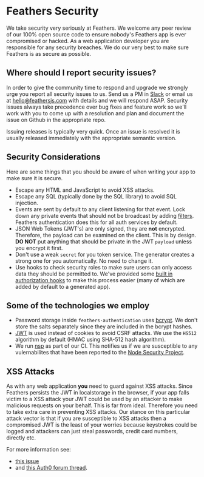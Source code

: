 # Feathers Security

We take security very seriously at Feathers. We welcome any peer review of our 100% open source code to ensure nobody's Feathers app is ever compromised or hacked. As a web application developer you are responsible for any security breaches. We do our very best to make sure Feathers is as secure as possible.

## Where should I report security issues?

In order to give the community time to respond and upgrade we strongly urge you report all security issues to us. Send us a PM in [Slack](http://slack.feathersjs.com) or email us at [hello@feathersjs.com](mailto:hello@feathersjs.com) with details and we will respond ASAP. Security issues always take precedence over bug fixes and feature work so we'll work with you to come up with a resolution and plan and document the issue on Github in the appropriate repo.

Issuing releases is typically very quick. Once an issue is resolved it is usually released immediately with the appropriate semantic version.

## Security Considerations

Here are some things that you should be aware of when writing your app to make sure it is secure.

- Escape any HTML and JavaScript to avoid XSS attacks.
- Escape any SQL (typically done by the SQL library) to avoid SQL injection.
- Events are sent by default to any client listening for that event. Lock down any private events that should not be broadcast by adding [filters](http://docs.feathersjs.com/real-time/filtering.html). Feathers authentication does this for all auth services by default.
- JSON Web Tokens (JWT's) are only signed, they are **not** encrypted. Therefore, the payload can be examined on the client. This is by design. **DO NOT** put anything that should be private in the JWT `payload` unless you encrypt it first.
- Don't use a weak `secret` for you token service. The generator creates a strong one for you automatically. No need to change it.
- Use hooks to check security roles to make sure users can only access data they should be permitted to. We've provided some [built in authorization hooks](http://docs.feathersjs.com/authorization/bundled-hooks.html) to make this process easier (many of which are added by default to a generated app).

## Some of the technologies we employ

- Password storage inside `feathers-authentication` uses [bcrypt](https://github.com/dcodeIO/bcrypt.js). We don't store the salts separately since they are included in the bcrypt hashes.
- [JWT](https://jwt.io/) is used instead of cookies to avoid CSRF attacks. We use the `HS512` algorithm by default (HMAC using SHA-512 hash algorithm).
- We run [nsp](https://github.com/nodesecurity/nsp) as part of our CI. This notifies us if we are susceptible to any vulernabilites that have been reported to the [Node Security Project](https://nodesecurity.io/).


## XSS Attacks

As with any web application **you** need to guard against XSS attacks. Since Feathers persists the JWT in localstorage in the browser, if your app falls victim to a XSS attack your JWT could be used by an attacker to make malicious requests on your behalf. This is far from ideal. Therefore you need to take extra care in preventing XSS attacks. Our stance on this particular attack vector is that if you are susceptible to XSS attacks then a compromised JWT is the least of your worries because keystrokes could be logged and attackers can just steal passwords, credit card numbers, directly etc.

For more information see:

- [this issue](https://github.com/feathersjs/feathers-authentication/issues/132)
- and [this Auth0 forum thread](https://ask.auth0.com/t/stealing-jwt-from-authenticated-user/352/3).


